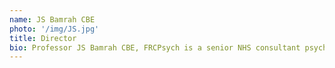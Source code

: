 ```yaml
---
name: JS Bamrah CBE
photo: '/img/JS.jpg'
title: Director
bio: Professor JS Bamrah CBE, FRCPsych is a senior NHS consultant psychiatrist and past Medical Director of Manchester Mental Health and Social Care NHS Trust. He is Chairman of the British Association of Physicians of Indian Origin, past Director the BMA/BMJ Board, past Council Member for the Royal College of Psychiatrists and Trustee of two charities, LMCP and African Caribbean Mental Health Services.
---
```

